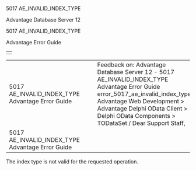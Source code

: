 5017 AE\_INVALID\_INDEX\_TYPE




Advantage Database Server 12  

5017 AE\_INVALID\_INDEX\_TYPE

Advantage Error Guide

|  |
| --- |
|  |

|  |  |  |  |  |
| --- | --- | --- | --- | --- |
| 5017 AE\_INVALID\_INDEX\_TYPE  Advantage Error Guide |  |  | Feedback on: Advantage Database Server 12 - 5017 AE\_INVALID\_INDEX\_TYPE Advantage Error Guide error\_5017\_ae\_invalid\_index\_type Advantage Web Development > Advantage Delphi OData Client > Delphi OData Components > TODataSet / Dear Support Staff, |  |
| 5017 AE\_INVALID\_INDEX\_TYPE  Advantage Error Guide |  |  |  |  |

The index type is not valid for the requested operation.